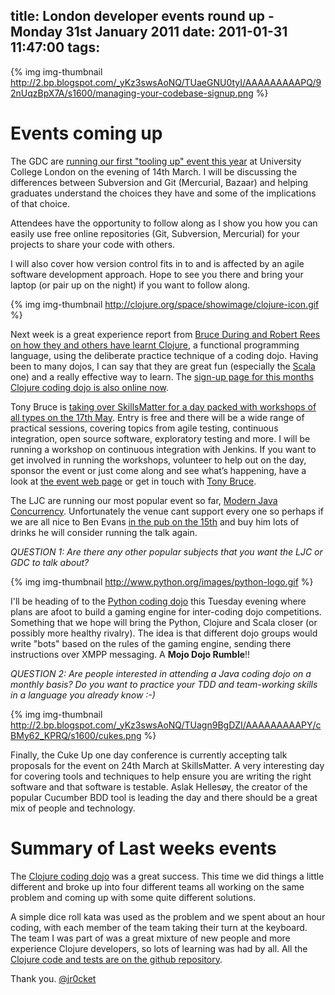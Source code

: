 title: London developer events round up - Monday 31st January 2011
date: 2011-01-31 11:47:00
tags: 
---

{% img img-thumbnail http://2.bp.blogspot.com/_yKz3swsAoNQ/TUaeGNU0tyI/AAAAAAAAAPQ/92nUqzBpX7A/s1600/managing-your-codebase-signup.png %}

# Events coming up

The GDC are [running our first "tooling up" event this year](http://www.meetup.com/grad-dc/events/16344822/) at University College London on the evening of 14th March.  I will be discussing the differences between Subversion and Git (Mercurial, Bazaar) and helping graduates understand the choices they have and some of the implications of that choice.

Attendees have the opportunity to follow along as I show you how you can easily use free online repositories (Git, Subversion, Mercurial) for your projects to share your code with others.

I will also cover how version control fits in to and is affected by an agile software development approach.  Hope to see you there and bring your laptop (or pair up on the night) if you want to follow along.

<!-- more -->

{% img img-thumbnail http://clojure.org/space/showimage/clojure-icon.gif %} 

Next week is a great experience report from [Bruce During and Robert Rees on how they and others have learnt Clojure](https://ldncljdojo.eventwax.com/learning-clojure-the-dojo-way-year-one),  a functional programming language, using the deliberate practice  technique of a coding dojo.  Having been to many dojos, I can say that  they are great fun (especially the [Scala](http://www.meetup.com/london-scala/events/16048536/) one) and a really effective way to learn.  The [sign-up page for this months Clojure coding dojo is also online now](https://ldncljdojo.eventwax.com/february-2011-london-clojure-dojo).

Tony Bruce is [taking over SkillsMatter for a day packed with workshops of all types on the 17th May](http://skillsmatter.com/event/agile-testing/london-tester-gathering-2011).   Entry is free and there will be a wide range of practical sessions,  covering topics from agile testing, continuous integration, open source  software, exploratory testing and more.  I will be running a workshop on continuous integration with Jenkins.  If you want to get involved in running  the workshops, volunteer to help out on the day, sponsor the event or  just come along and see what’s happening, have a look at [the event web page](http://skillsmatter.com/event/agile-testing/london-tester-gathering-2011) or get in touch with [Tony Bruce](http://www.twitter.com/tonybruce77).

The LJC are running our most popular event so far, [Modern Java Concurrency](http://www.meetup.com/Londonjavacommunity/calendar/15946232/).  Unfortunately the venue cant support every one so perhaps if we are all nice to Ben Evans [in the pub on the 15th](http://www.meetup.com/Londonjavacommunity/calendar/15946232/) and buy him lots of drinks he will consider running the talk again.  

_QUESTION 1: Are there any other popular subjects that you want the LJC or GDC to talk about?_

{% img img-thumbnail http://www.python.org/images/python-logo.gif %} 

I'll be heading of to the [Python coding dojo](https://ldnpydojo.eventwax.com/london-python-code-dojo-season-2-episode-6)  this Tuesday evening where plans are afoot to build a gaming engine for  inter-coding dojo competitions.  Something that we hope will bring the  Python, Clojure and Scala closer (or possibly more healthy rivalry).   The idea is that different dojo groups would write "bots" based on the  rules of the gaming engine, sending there instructions over XMPP  messaging. A **Mojo Dojo Rumble**!!

_QUESTION 2: Are people interested in attending a Java coding dojo on  a monthly basis?  Do you want to practice your TDD and team-working  skills in a language you already know :-)_

{% img img-thumbnail http://2.bp.blogspot.com/_yKz3swsAoNQ/TUagn9BgDZI/AAAAAAAAAPY/cBMy62_KPRQ/s1600/cukes.png %} 

Finally, the Cuke Up  one day conference is currently accepting talk proposals for the event  on 24th March at SkillsMatter.  A very interesting day for covering  tools and techniques to help ensure you are writing the right software  and that software is testable.  Aslak Hellesøy, the creator of the  popular Cucumber BDD tool is leading the day and there should be a great  mix of people and technology.

# Summary of Last weeks events

The [Clojure coding dojo](https://ldncljdojo.eventwax.com/january-2011-london-clojure-dojo)  was a great success.  This time we did things a little different and  broke up into four different teams all working on the same problem and  coming up with some quite different solutions.

A simple dice roll kata  was used as the problem and we spent about an hour coding, with each  member of the team taking their turn at the keyboard.  The team I was  part of was a great mixture of new people and more experience Clojure  developers, so lots of learning was had by all.  All the [Clojure code and tests are on the github repository](https://github.com/ldnclj/dice-dojo).

Thank you.
[@jr0cket](https://twitter.com/jr0cket)
